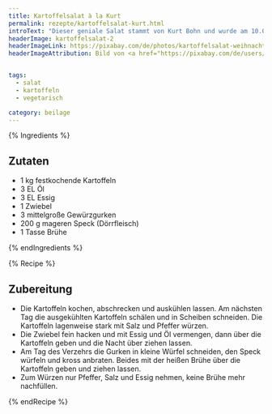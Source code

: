 ```yaml
---
title: Kartoffelsalat à la Kurt
permalink: rezepte/kartoffelsalat-kurt.html
introText: "Dieser geniale Salat stammt von Kurt Bohn und wurde am 10.01.1993 in die Newsgroup „zer.t-netz.essen“ gepostet. Da ich weder einen Zugang zu dieser Gruppe habe noch den Eindruck habe, daß die E-Mail-Adresse von Kurt gleich geblieben ist, danke ich in die Anonymität hinein. Das Rezept habe ich in der [Rezeptsammlung der Uni Kaiserslautern](http://kochbuch.unix-ag.uni-kl.de/) gefunden."
headerImage: kartoffelsalat-2
headerImageLink: https://pixabay.com/de/photos/kartoffelsalat-weihnachtsessen-580852/
headerImageAttribution: Bild von <a href="https://pixabay.com/de/users/counselling-440107/?utm_source=link-attribution&amp;utm_medium=referral&amp;utm_campaign=image&amp;utm_content=580852">Ulrike Mai</a> auf <a href="https://pixabay.com/de/?utm_source=link-attribution&amp;utm_medium=referral&amp;utm_campaign=image&amp;utm_content=580852">Pixabay</a>


tags:
  - salat
  - kartoffeln
  - vegetarisch

category: beilage
---
```


{% Ingredients %}

## Zutaten

- 1 kg festkochende Kartoffeln
- 3 EL Öl
- 3 EL Essig
- 1 Zwiebel
- 3 mittelgroße Gewürzgurken
- 200 g mageren Speck (Dörrfleisch)
- 1 Tasse Brühe

{% endIngredients %}

{% Recipe %}

## Zubereitung

- Die Kartoffeln kochen, abschrecken und auskühlen lassen. Am nächsten Tag die ausgekühlten Kartoffeln schälen und in Scheiben schneiden. Die Kartoffeln lagenweise stark mit Salz und Pfeffer würzen.
- Die Zwiebel fein hacken und mit Essig und Öl vermengen, dann über die Kartoffeln geben und die Nacht über ziehen lassen.
- Am Tag des Verzehrs die Gurken in kleine Würfel schneiden, den Speck würfeln und kross anbraten. Beides mit der heißen Brühe über die Kartoffeln geben und ziehen lassen.
- Zum Würzen nur Pfeffer, Salz und Essig nehmen, keine Brühe mehr nachfüllen.

{% endRecipe %}
